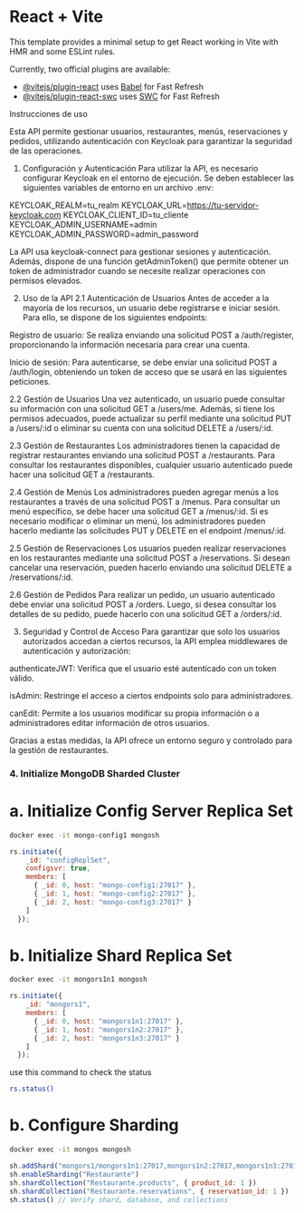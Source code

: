 # React + Vite

This template provides a minimal setup to get React working in Vite with HMR and some ESLint rules.

Currently, two official plugins are available:

- [@vitejs/plugin-react](https://github.com/vitejs/vite-plugin-react/blob/main/packages/plugin-react/README.md) uses [Babel](https://babeljs.io/) for Fast Refresh
- [@vitejs/plugin-react-swc](https://github.com/vitejs/vite-plugin-react-swc) uses [SWC](https://swc.rs/) for Fast Refresh

Instrucciones de uso

Esta API permite gestionar usuarios, restaurantes, menús, reservaciones y pedidos, utilizando autenticación con Keycloak para garantizar la seguridad de las operaciones.

1. Configuración y Autenticación
Para utilizar la API, es necesario configurar Keycloak en el entorno de ejecución. Se deben establecer las siguientes variables de entorno en un archivo .env:

KEYCLOAK_REALM=tu_realm
KEYCLOAK_URL=https://tu-servidor-keycloak.com
KEYCLOAK_CLIENT_ID=tu_cliente
KEYCLOAK_ADMIN_USERNAME=admin
KEYCLOAK_ADMIN_PASSWORD=admin_password

La API usa keycloak-connect para gestionar sesiones y autenticación. Además, dispone de una función getAdminToken() que permite obtener un token de administrador cuando se necesite realizar operaciones con permisos elevados.

2. Uso de la API
2.1 Autenticación de Usuarios
Antes de acceder a la mayoría de los recursos, un usuario debe registrarse e iniciar sesión. Para ello, se dispone de los siguientes endpoints:

Registro de usuario: Se realiza enviando una solicitud POST a /auth/register, proporcionando la información necesaria para crear una cuenta.

Inicio de sesión: Para autenticarse, se debe enviar una solicitud POST a /auth/login, obteniendo un token de acceso que se usará en las siguientes peticiones.

2.2 Gestión de Usuarios
Una vez autenticado, un usuario puede consultar su información con una solicitud GET a /users/me. Además, si tiene los permisos adecuados, puede actualizar su perfil mediante una solicitud PUT a /users/:id o eliminar su cuenta con una solicitud DELETE a /users/:id.

2.3 Gestión de Restaurantes
Los administradores tienen la capacidad de registrar restaurantes enviando una solicitud POST a /restaurants. Para consultar los restaurantes disponibles, cualquier usuario autenticado puede hacer una solicitud GET a /restaurants.

2.4 Gestión de Menús
Los administradores pueden agregar menús a los restaurantes a través de una solicitud POST a /menus. Para consultar un menú específico, se debe hacer una solicitud GET a /menus/:id. Si es necesario modificar o eliminar un menú, los administradores pueden hacerlo mediante las solicitudes PUT y DELETE en el endpoint /menus/:id.

2.5 Gestión de Reservaciones
Los usuarios pueden realizar reservaciones en los restaurantes mediante una solicitud POST a /reservations. Si desean cancelar una reservación, pueden hacerlo enviando una solicitud DELETE a /reservations/:id.

2.6 Gestión de Pedidos
Para realizar un pedido, un usuario autenticado debe enviar una solicitud POST a /orders. Luego, si desea consultar los detalles de su pedido, puede hacerlo con una solicitud GET a /orders/:id.

3. Seguridad y Control de Acceso
Para garantizar que solo los usuarios autorizados accedan a ciertos recursos, la API emplea middlewares de autenticación y autorización:

authenticateJWT: Verifica que el usuario esté autenticado con un token válido.

isAdmin: Restringe el acceso a ciertos endpoints solo para administradores.

canEdit: Permite a los usuarios modificar su propia información o a administradores editar información de otros usuarios.

Gracias a estas medidas, la API ofrece un entorno seguro y controlado para la gestión de restaurantes.

### 4.  Initialize MongoDB Sharded Cluster

# a. Initialize Config Server Replica Set

``` bash
docker exec -it mongo-config1 mongosh
```

``` js
rs.initiate({
    _id: "configReplSet",
    configsvr: true,
    members: [
      { _id: 0, host: "mongo-config1:27017" },
      { _id: 1, host: "mongo-config2:27017" },
      { _id: 2, host: "mongo-config3:27017" }
    ]
  });
```

# b. Initialize Shard Replica Set

``` bash
docker exec -it mongors1n1 mongosh
```

``` js
rs.initiate({
    _id: "mongors1",
    members: [
      { _id: 0, host: "mongors1n1:27017" },
      { _id: 1, host: "mongors1n2:27017" },
      { _id: 2, host: "mongors1n3:27017" }
    ]
  });
```

use this command to check the status

``` bash
rs.status()
``` 

# b. Configure Sharding

``` bash
docker exec -it mongos mongosh
```

``` js
sh.addShard("mongors1/mongors1n1:27017,mongors1n2:27017,mongors1n3:27017")
sh.enableSharding("Restaurante")
sh.shardCollection("Restaurante.products", { product_id: 1 })
sh.shardCollection("Restaurante.reservations", { reservation_id: 1 })
sh.status() // Verify shard, database, and collections

```